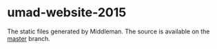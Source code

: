 # umad-website-2015

The static files generated by Middleman. The source is available on the [master](https://github.com/utcsmad/umad-website-2015/tree/master) branch.
